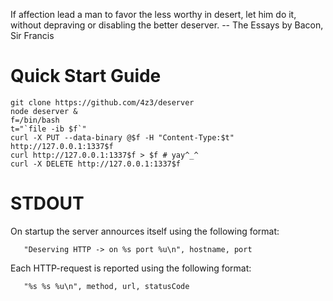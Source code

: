If affection lead a man to favor the less worthy in desert, let him do it,
without depraving or disabling the better deserver.
-- The Essays by Bacon, Sir Francis

# Quick Start Guide

    git clone https://github.com/4z3/deserver
    node deserver &
    f=/bin/bash
    t="`file -ib $f`"
    curl -X PUT --data-binary @$f -H "Content-Type:$t" http://127.0.0.1:1337$f
    curl http://127.0.0.1:1337$f > $f # yay^_^
    curl -X DELETE http://127.0.0.1:1337$f

# STDOUT

On startup the server annources itself using the following format:

       "Deserving HTTP -> on %s port %u\n", hostname, port

Each HTTP-request is reported using the following format:

       "%s %s %u\n", method, url, statusCode


